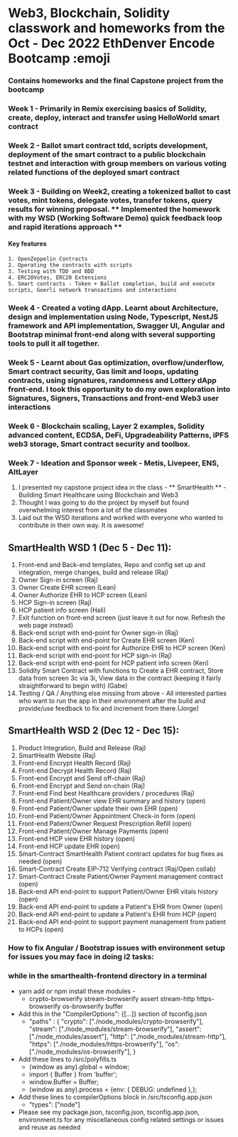 # Web3, Blockchain, Solidity classwork and homeworks from the Oct - Dec 2022 EthDenver Encode Bootcamp :emoji
### Contains homeworks and the final Capstone project from the bootcamp

### Week 1 - Primarily in Remix exercising basics of Solidity, create, deploy, interact and transfer using HelloWorld smart contract
### Week 2 - Ballot smart contract tdd, scripts development, deployment of the smart contract to a public blockchain testnet and interaction with group members on various voting related functions of the deployed smart contract

### Week 3 - Building on Week2, creating a tokenized ballot to cast votes, mint tokens, delegate votes, transfer tokens, query results for winning proposal. ** Implemented the homework with my WSD (Working Software Demo) quick feedback loop and rapid iterations approach **
#### Key features
    1. OpenZeppelin Contracts
    2. Operating the contracts with scripts
    3. Testing with TDD and BDD
    4. ERC20Votes, ERC20 Extensions
    5. Smart contracts - Token + Ballot completion, build and execute scripts, Goerli network transactions and interactions

### Week 4 - Created a voting dApp. Learnt about Architecture, design and implementation using Node, Typescript, NestJS framework and API implementation, Swagger UI, Angular and Bootstrap minimal front-end along with several supporting tools to pull it all together.

### Week 5 - Learnt about Gas optimization, overflow/underflow, Smart contract security, Gas limit and loops, updating contracts, using signatures, randomness and Lottery dApp front-end. I took this opportunity to do my own exploration into Signatures, Signers, Transactions and front-end Web3 user interactions

### Week 6 - Blockchain scaling, Layer 2 examples, Solidity advanced content, ECDSA, DeFi, Upgradeability Patterns, iPFS web3 storage, Smart contract security and toolbox.
### Week 7 - Ideation and Sponsor week - Metis, Livepeer, ENS, AltLayer
1. I presented my capstone project idea in the class - ** SmartHealth ** - Building Smart Healthcare using Blockchain and Web3 
2. Thought I was going to do the project by myself but found overwhelming interest from a lot of the classmates  
3. Laid out the WSD iterations and worked with everyone who wanted to contribute in their own way. It is awesome!

## SmartHealth WSD 1 (Dec 5 - Dec 11):

   1. Front-end and Back-end templates, Repo and config set up and integration, merge changes, build and release (Raj)
   2. Owner Sign-in screen (Raj)
   3. Owner Create EHR screen (Lean)
   4. Owner Authorize EHR to HCP screen (Lean)
   5. HCP Sign-in screen (Raj)
   6. HCP patient info screen (Hali)
   7. Exit function on front-end screen (just leave it out for now. Refresh the web page instead)
   8. Back-end script with end-point for Owner sign-in (Raj)
   9. Back-end script with end-point for Create EHR screen (Ken)
   10. Back-end script with end-point for Authorize EHR to HCP screen (Ken)
   11. Back-end script with end-point for HCP sign-in (Raj)
   12. Back-end script with end-point for HCP patient info screen (Ken)
   13. Solidity Smart Contract with functions to Create a EHR contract, Store data from screen 3c via 3i, View data in the contract (keeping it fairly straightforward to begin with) (Gabe)
   14. Testing / QA / Anything else missing from above - All interested parties who want to run the app in their environment after the build and provide/use feedback to fix and increment from there.(Jorge)
## SmartHealth WSD 2 (Dec 12 - Dec 15):

   1. Product Integration, Build and Release (Raj)
   2. SmartHealth Website (Raj)
   3. Front-end Encrypt Health Record (Raj)
   4. Front-end Decrypt Health Record (Raj)
   5. Front-end Encrypt and Send off-chain (Raj)
   6. Front-end Encrypt and Send on-chain (Raj)
   7. Front-end Find best Healthcare providers / procedures (Raj)
   8. Front-end Patient/Owner view EHR summary and history (open)
   9. Front-end Patient/Owner update their own EHR (open)
   10. Front-end Patient/Owner Appointment Check-in form (open)
   11. Front-end Patient/Owner Request Prescription Refill (open)
   12. Front-end Patient/Owner Manage Payments (open)
   13. Front-end HCP view EHR history (open)
   14. Front-end HCP update EHR (open)
   15. Smart-Contract SmartHealth Patient contract updates for bug fixes as needed (open)
   16. Smart-Contract Create EIP-712 Verifying contract (Raj/Open collab)
   17. Smart-Contract Create Patient/Owner Payment management contract (open)
   18. Back-end API end-point to support Patient/Owner EHR vitals history (open)
   19. Back-end API end-point to update a Patient's EHR from Owner (open)
   20. Back-end API end-point to update a Patient's EHR from HCP (open)
   21. Back-end API end-point to support payment management from patient to HCPs (open)

### How to fix Angular / Bootstrap issues with environment setup for issues you may face in doing i2 tasks:

### while in the smarthealth-frontend directory in a terminal 
* yarn add or npm install these modules -
  * crypto-browserify stream-browserify assert stream-http https-browserify os-browserify buffer
* Add this in the "CompilerOptions": {[...]} section of tsconfig.json
  * "paths" : {
      "crypto": ["./node_modules/crypto-browserify"],
      "stream": ["./node_modules/stream-browserify"],
      "assert": ["./node_modules/assert"],
      "http": ["./node_modules/stream-http"],
      "https": ["./node_modules/https-browserify"],
      "os": ["./node_modules/os-browserify"],
    }
* Add these lines to /src/polyfills.ts
  * (window as any).global = window;
  * import { Buffer } from 'buffer';
  * window.Buffer = Buffer;
  * (window as any).process = {env: { DEBUG: undefined },};
* Add these lines to compilerOptions block in /src/tsconfig.app.json
  * "types": ["node"]
* Please see my package.json, tsconfig.json, tsconfig.app.json, environment.ts for any miscellaneous config related settings or issues and reuse as needed
